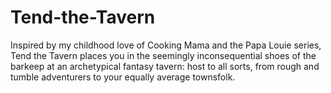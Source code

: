 # Tend-the-Tavern

Inspired by my childhood love of Cooking Mama and the Papa Louie series, Tend the Tavern places you in the seemingly inconsequential shoes of the barkeep at an archetypical fantasy tavern: host to all sorts, from rough and tumble adventurers to your equally average townsfolk.
